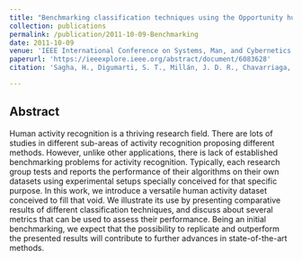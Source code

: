 ```yaml
---
title: "Benchmarking classification techniques using the Opportunity human activity dataset"
collection: publications
permalink: /publication/2011-10-09-Benchmarking
date: 2011-10-09
venue: 'IEEE International Conference on Systems, Man, and Cybernetics (SMC)'
paperurl: 'https://ieeexplore.ieee.org/abstract/document/6083628'
citation: 'Sagha, H., Digumarti, S. T., Millán, J. D. R., Chavarriaga, R., Calatroni, A., Roggen, D., & Tröster, G. (2011). &quot;Benchmarking classification techniques using the Opportunity human activity dataset.&quot; <i>IEEE International Conference on Systems, Man, and Cybernetics (SMC)</i>, pp. 36-40.'

---
```

## Abstract
Human activity recognition is a thriving research field. There are lots of studies in different sub-areas of activity recognition proposing different methods. However, unlike other applications, there is lack of established benchmarking problems for activity recognition. Typically, each research group tests and reports the performance of their algorithms on their own datasets using experimental setups specially conceived for that specific purpose. In this work, we introduce a versatile human activity dataset conceived to fill that void. We illustrate its use by presenting comparative results of different classification techniques, and discuss about several metrics that can be used to assess their performance. Being an initial benchmarking, we expect that the possibility to replicate and outperform the presented results will contribute to further advances in state-of-the-art methods.